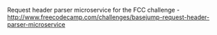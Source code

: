 Request header parser microservice for the FCC challenge - http://www.freecodecamp.com/challenges/basejump-request-header-parser-microservice
